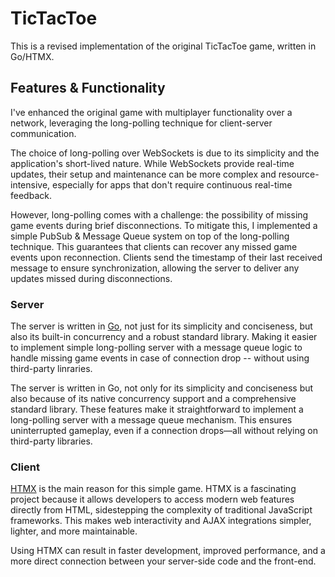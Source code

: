 # TicTacToe

This is a revised implementation of the original TicTacToe game, written in Go/HTMX.

## Features & Functionality

I've enhanced the original game with multiplayer functionality over a network, leveraging the long-polling technique for client-server communication.

The choice of long-polling over WebSockets is due to its simplicity and the application's short-lived nature. While WebSockets provide real-time updates, their setup and maintenance can be more complex and resource-intensive, especially for apps that don't require continuous real-time feedback.

However, long-polling comes with a challenge: the possibility of missing game events during brief disconnections. To mitigate this, I implemented a simple PubSub &  Message Queue system on top of the long-polling technique. This guarantees that clients can recover any missed game events upon reconnection. Clients send the timestamp of their last received message to ensure synchronization, allowing the server to deliver any updates missed during disconnections.

### Server

The server is written in [Go](https://go.dev), not just for its simplicity and conciseness, but also its built-in concurrency and a robust standard library. Making it easier to implement simple long-polling server with a message queue logic to handle missing game events in case of connection drop -- without using third-party linraries.

The server is written in Go, not only for its simplicity and conciseness but also because of its native concurrency support and a comprehensive standard library. These features make it straightforward to implement a long-polling server with a message queue mechanism. This ensures uninterrupted gameplay, even if a connection drops—all without relying on third-party libraries.

### Client

[HTMX](https://htmx.org) is the main reason for this simple game. HTMX is a fascinating project because it allows developers to access modern web features directly from HTML, sidestepping the complexity of traditional JavaScript frameworks. This makes web interactivity and AJAX integrations simpler, lighter, and more maintainable. 

Using HTMX can result in faster development, improved performance, and a more direct connection between your server-side code and the front-end.